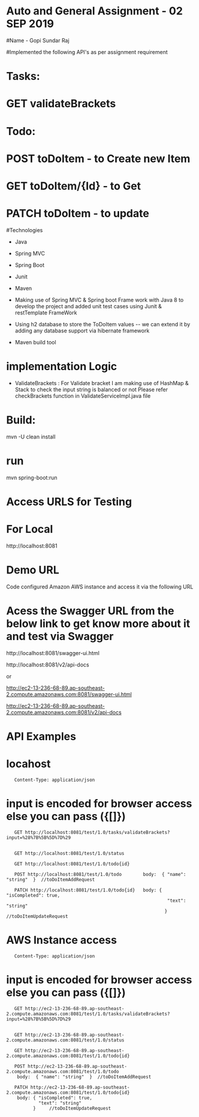 
# Auto and General Assignment  - 02 SEP 2019

#Name - Gopi Sundar Raj
 

#Implemented the following API's as per assignment requirement

# Tasks: 
#     GET validateBrackets

# Todo: 
#     POST toDoItem  - to Create new Item
#     GET toDoItem/{Id} - to Get 
#     PATCH toDoItem  - to update


#Technologies
- Java
- Spring MVC
- Spring Boot
- Junit
- Maven

 - Making use of Spring MVC & Spring boot Frame work with Java 8 to develop the project and added unit test cases using Junit & restTemplate FrameWork
 - Using h2 database to store the ToDoItem values -- we can extend it by adding any database support via hibernate framework
 - Maven build tool


# implementation Logic

 - ValidateBrackets :  For Validate bracket I am making use of HashMap & Stack to check the input string is balanced or not
    Please refer checkBrackets function in ValidateServiceImpl.java file 


# Build:

mvn -U clean install

# run
mvn spring-boot:run
 
 
# Access URLS for Testing 

# For Local

http://localhost:8081

# Demo URL

Code configured Amazon AWS instance and access it via the following URL


# Acess the Swagger URL from the below link to get know more about it and test via Swagger

http://localhost:8081/swagger-ui.html

http://localhost:8081/v2/api-docs

or

http://ec2-13-236-68-89.ap-southeast-2.compute.amazonaws.com:8081/swagger-ui.html

http://ec2-13-236-68-89.ap-southeast-2.compute.amazonaws.com:8081/v2/api-docs

# API Examples
#        locahost	
   
	   Content-Type: application/json

#      input is encoded for browser access else you can pass ({[]})
	   GET http://localhost:8081/test/1.0/tasks/validateBrackets?input=%28%7B%5B%5D%7D%29
	   
	 
	   GET http://localhost:8081/test/1.0/status
	 
	   GET http://localhost:8081/test/1.0/todo{id}
	   
	   POST http://localhost:8081/test/1.0/todo        body:  { "name": "string"  }  //toDoItemAddRequest 
	   
	   PATCH http://localhost:8081/test/1.0/todo{id}   body: { "isCompleted": true,
                                                                "text": "string"
                                                               }     //toDoItemUpdateRequest 
     


#        AWS Instance access	
   
	   Content-Type: application/json

#      input is encoded for browser access else you can pass ({[]})
	   GET http://ec2-13-236-68-89.ap-southeast-2.compute.amazonaws.com:8081/test/1.0/tasks/validateBrackets?input=%28%7B%5B%5D%7D%29
	   
	 
	   GET http://ec2-13-236-68-89.ap-southeast-2.compute.amazonaws.com:8081/test/1.0/status
	 
	   GET http://ec2-13-236-68-89.ap-southeast-2.compute.amazonaws.com:8081/test/1.0/todo{id}
	   
	   POST http://ec2-13-236-68-89.ap-southeast-2.compute.amazonaws.com:8081/test/1.0/todo        
		body:  { "name": "string"  }  //toDoItemAddRequest 
	   
	   PATCH http://ec2-13-236-68-89.ap-southeast-2.compute.amazonaws.com:8081/test/1.0/todo{id}   
		body: { "isCompleted": true,
		        "text": "string"
		      }     //toDoItemUpdateRequest 












